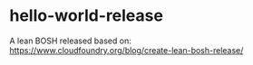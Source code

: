 # hello-world-release
A lean BOSH released based on: https://www.cloudfoundry.org/blog/create-lean-bosh-release/
